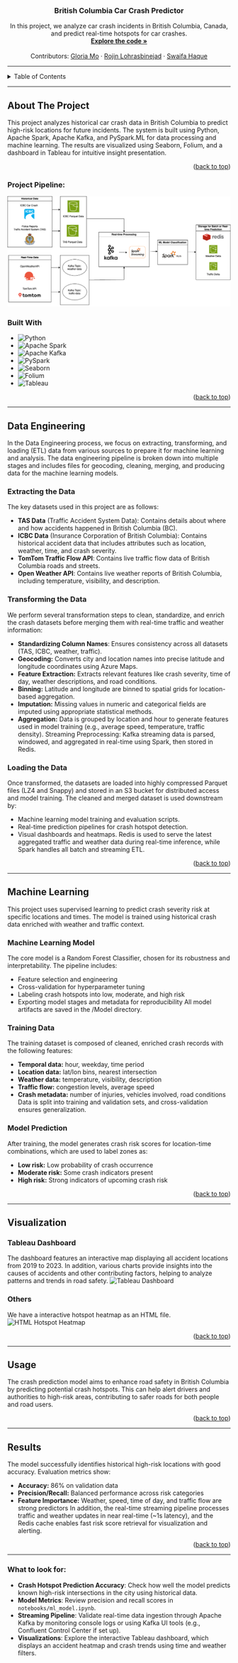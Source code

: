 <!-- Top Anchor -->
<a id="readme-top"></a>

<!-- Title -->
<h3 align="center">British Columbia Car Crash Predictor</h3>

<p align="center">
  In this project, we analyze car crash incidents in British Columbia, Canada, and predict real-time hotspots for car crashes.
  <br />
  <a href="https://github.sfu.ca/gma89/van-crash-predictor"><strong>Explore the code »</strong></a>
  <br />
  <br />
  Contributors: 
  <a href="https://github.sfu.ca/gma89">Gloria Mo</a> · 
  <a href="https://github.sfu.ca/rla187">Rojin Lohrasbinejad</a> · 
  <a href="https://github.sfu.ca/sha392">Swaifa Haque</a>
</p>

---

<!-- Table of Contents -->
<details>
  <summary>Table of Contents</summary>
  <ol>
    <li><a href="#about-the-project">About The Project</a>
      <ul>
        <li><a href="#project-pipeline">Project Pipeline</a></li>
      </ul>         
      <ul>
        <li><a href="#built-with">Built With</a></li>
      </ul>
    </li>
    <li><a href="#data-engineering">Data Engineering</a>
      <ul>
        <li><a href="#extracting-the-data">Extracting the Data</a></li>
        <li><a href="#transforming-the-data">Transforming the Data</a></li>
        <li><a href="#loading-the-data">Loading the Data</a></li>
      </ul>
    </li>
    <li><a href="#machine-learning">Machine Learning</a>
      <ul>
        <li><a href="#machine-learning-model">Machine Learning Model</a></li>
        <li><a href="#training-data">Training Data</a></li>
        <li><a href="#model-prediction">Model Prediction</a></li>
      </ul>
    </li>    
    <li><a href="#visualization">Visualization</a>
      <ul>
        <li><a href="#tableau-dashboard">Tableau Dashboard</a></li>
        <li><a href="#others">Others</a></li>
      </ul>
    </li>    
    <li><a href="#usage">Usage</a></li>
    <li><a href="#results">Results</a></li>
  </ol>
</details>

---

## About The Project

This project analyzes historical car crash data in British Columbia to predict high-risk locations for future incidents. The system is built using Python, Apache Spark, Apache Kafka, and PySpark.ML for data processing and machine learning. The results are visualized using Seaborn, Folium, and a dashboard in Tableau for intuitive insight presentation.

<p align="right">(<a href="#readme-top">back to top</a>)</p>

### Project Pipeline: 
![BC Crash Prediction Pipeline](visualizations/pipeline.drawio.png)

### Built With

* ![Python](https://img.shields.io/badge/Python-3776AB?style=for-the-badge&logo=python&logoColor=white)
* ![Apache Spark](https://img.shields.io/badge/Apache%20Spark-FDEE21?style=for-the-badge&logo=apachespark&logoColor=black)
* ![Apache Kafka](https://img.shields.io/badge/Apache%20Kafka-231F20?style=for-the-badge&logo=apachekafka&logoColor=white)
* ![PySpark](https://img.shields.io/badge/PySpark-3F4F8F?style=for-the-badge)
* ![Seaborn](https://img.shields.io/badge/Seaborn-0C4C8A?style=for-the-badge)
* ![Folium](https://img.shields.io/badge/Folium-43B02A?style=for-the-badge)
* ![Tableau](https://img.shields.io/badge/Tableau-E97627?style=for-the-badge&logo=tableau&logoColor=white)

<p align="right">(<a href="#readme-top">back to top</a>)</p>

---

## Data Engineering

In the Data Engineering process, we focus on extracting, transforming, and loading (ETL) data from various sources to prepare it for machine learning and analysis. The data engineering pipeline is broken down into multiple stages and includes files for geocoding, cleaning, merging, and producing data for the machine learning models.

### Extracting the Data

The key datasets used in this project are as follows:
- **TAS Data** (Traffic Accident System Data): Contains details about where and how accidents happened in British Columbia (BC).
- **ICBC Data** (Insurance Corporation of British Columbia): Contains historical accident data that includes attributes such as location, weather, time, and crash severity.
- **TomTom Traffic Flow API**: Contains live traffic flow data of British Columbia roads and streets.
- **Open Weather API**: Contains live weather reports of British Columbia, including temperature, visibility, and description.

### Transforming the Data

We perform several transformation steps to clean, standardize, and enrich the crash datasets before merging them with real-time traffic and weather information:
- **Standardizing Column Names**: Ensures consistency across all datasets (TAS, ICBC, weather, traffic).
- **Geocoding:** Converts city and location names into precise latitude and longitude coordinates using Azure Maps.
- **Feature Extraction:** Extracts relevant features like crash severity, time of day, weather descriptions, and road conditions.
- **Binning:** Latitude and longitude are binned to spatial grids for location-based aggregation.
- **Imputation:** Missing values in numeric and categorical fields are imputed using appropriate statistical methods.
- **Aggregation:** Data is grouped by location and hour to generate features used in model training (e.g., average speed, temperature, traffic density).
Streaming Preprocessing: Kafka streaming data is parsed, windowed, and aggregated in real-time using Spark, then stored in Redis.

### Loading the Data

Once transformed, the datasets are loaded into highly compressed Parquet files (LZ4 and Snappy) and stored in an S3 bucket for distributed access and model training. The cleaned and merged dataset is used downstream by:
- Machine learning model training and evaluation scripts.
- Real-time prediction pipelines for crash hotspot detection.
- Visual dashboards and heatmaps.
Redis is used to serve the latest aggregated traffic and weather data during real-time inference, while Spark handles all batch and streaming ETL.

<p align="right">(<a href="#readme-top">back to top</a>)</p>

---

## Machine Learning

This project uses supervised learning to predict crash severity risk at specific locations and times. The model is trained using historical crash data enriched with weather and traffic context.

### Machine Learning Model

The core model is a Random Forest Classifier, chosen for its robustness and interpretability. The pipeline includes:
- Feature selection and engineering
- Cross-validation for hyperparameter tuning
- Labeling crash hotspots into low, moderate, and high risk
- Exporting model stages and metadata for reproducibility
All model artifacts are saved in the /Model directory.

### Training Data
The training dataset is composed of cleaned, enriched crash records with the following features:
- **Temporal data:** hour, weekday, time period
- **Location data:** lat/lon bins, nearest intersection
- **Weather data:** temperature, visibility, description
- **Traffic flow:** congestion levels, average speed
- **Crash metadata:** number of injuries, vehicles involved, road conditions
Data is split into training and validation sets, and cross-validation ensures generalization.

### Model Prediction
After training, the model generates crash risk scores for location-time combinations, which are used to label zones as:
- **Low risk:** Low probability of crash occurrence
- **Moderate risk:** Some crash indicators present
- **High risk:** Strong indicators of upcoming crash risk

<p align="right">(<a href="#readme-top">back to top</a>)</p>

---

## Visualization

### Tableau Dashboard
The dashboard features an interactive map displaying all accident locations from 2019 to 2023. In addition, various charts provide insights into the causes of accidents and other contributing factors, helping to analyze patterns and trends in road safety.
![Tableau Dashboard](https://github.sfu.ca/gma89/van-crash-predictor/blob/staging/Tableau%20Dashboard.png)

### Others

We have a interactive hotspot heatmap as an HTML file. 
![HTML Hotspot Heatmap](https://github.sfu.ca/gma89/van-crash-predictor/blob/staging/HTML.png)
<p align="right">(<a href="#readme-top">back to top</a>)</p>

---

## Usage
The crash prediction model aims to enhance road safety in British Columbia by predicting potential crash hotspots. This can help alert drivers and authorities to high-risk areas, contributing to safer roads for both people and road users.
<p align="right">(<a href="#readme-top">back to top</a>)</p>

---

## Results
The model successfully identifies historical high-risk locations with good accuracy. Evaluation metrics show:
- **Accuracy:** 86% on validation data
- **Precision/Recall:** Balanced performance across risk categories
- **Feature Importance:** Weather, speed, time of day, and traffic flow are strong predictors
In addition, the real-time streaming pipeline processes traffic and weather updates in near real-time (~1s latency), and the Redis cache enables fast risk score retrieval for visualization and alerting.
<p align="right">(<a href="#readme-top">back to top</a>)</p>

---

### What to look for: 
- **Crash Hotspot Prediction Accuracy**: Check how well the model predicts known high-risk intersections in the city using historical data.
- **Model Metrics**: Review precision and recall scores in `notebooks/ml_model.ipynb`.
- **Streaming Pipeline**: Validate real-time data ingestion through Apache Kafka by monitoring console logs or using Kafka UI tools (e.g., Confluent Control Center if set up).
- **Visualizations**: Explore the interactive Tableau dashboard, which displays an accident heatmap and crash trends using time and weather filters.
